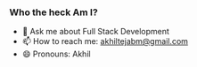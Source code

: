 ### Who the heck Am I?
- 💬 Ask me about Full Stack Development
- 📫 How to reach me: akhiltejabm@gmail.com
- 😄 Pronouns: Akhil
